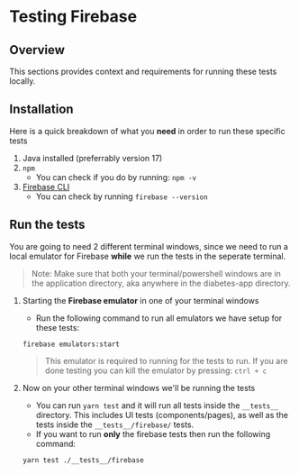 # Testing Firebase

## Overview

This sections provides context and requirements for running these tests locally.

## Installation

Here is a quick breakdown of what you **need** in order to run these specific tests

1. Java installed (preferrably version 17)
2. `npm`
   - You can check if you do by running: `npm -v`
3. [Firebase CLI](https://firebase.google.com/docs/cli)
   - You can check by running `firebase --version`

## Run the tests

You are going to need 2 different terminal windows, since we need to run a local emulator for Firebase **while** we run the tests in the seperate terminal.

> Note: Make sure that both your terminal/powershell windows are in the application directory, aka anywhere in the diabetes-app directory.

1. Starting the **Firebase emulator** in one of your terminal windows

   - Run the following command to run all emulators we have setup for these tests:

   ```
   firebase emulators:start
   ```

   > This emulator is required to running for the tests to run. If you are done testing you can kill the emulator by pressing: `ctrl + c`

2. Now on your other terminal windows we'll be running the tests
   - You can run `yarn test` and it will run all tests inside the `__tests__` directory. This includes UI tests (components/pages), as well
     as the tests inside the `__tests__/firebase/` tests.
   - If you want to run **only** the firebase tests then run the following command:
   ```
   yarn test ./__tests__/firebase
   ```
